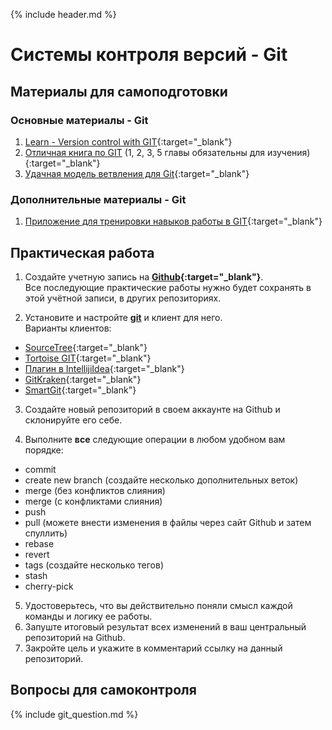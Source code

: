 {% include header.md %}

Системы контроля версий - Git
====================

Материалы для самоподготовки
---------------------
### Основные материалы - Git
1. [Learn - Version control with GIT](https://learn.by/courses/course-v1:EPAM+VCG+ext1/about){:target="_blank"}
1. [Отличная книга по GIT](https://git-scm.com/book/ru/v2) (1, 2, 3, 5 главы обязательны для изучения){:target="_blank"}
1. [Удачная модель ветвления для Git](https://habr.com/ru/post/106912/){:target="_blank"}

### Дополнительные материалы - Git
1. [Приложение для тренировки навыков работы в GIT](https://learngitbranching.js.org/){:target="_blank"}

Практическая работа
---------------------
1. Создайте учетную запись на **[Github](https://github.com/){:target="_blank"}**.  
Все последующие практические работы нужно будет сохранять в этой учётной записи, в других репозиториях.

2. Установите и настройте **[git](https://git-scm.com/downloads)** и клиент для него.  
Варианты клиентов:
* [SourceTree](https://www.sourcetreeapp.com/){:target="_blank"}
* [Tortoise GIT](https://tortoisegit.org/){:target="_blank"}
* [Плагин в IntellijiIdea](https://plugins.jetbrains.com/plugin/3033-git-integration){:target="_blank"}
* [GitKraken](https://www.gitkraken.com/){:target="_blank"}
* [SmartGit](http://www.syntevo.com/smartgit/){:target="_blank"}

3. Создайте новый репозиторий в своем аккаунте на Github и склонируйте его себе.

4. Выполните **все** следующие операции в любом удобном вам порядке:
* commit
* create new branch (создайте несколько дополнительных веток)
* merge (без конфликтов слияния)
* merge (с конфликтами слияния)
* push
* pull (можете внести изменения в файлы через сайт Github и затем спуллить)
* rebase
* revert
* tags (создайте несколько тегов)
* stash 
* cherry-pick

5. Удостоверьтесь, что вы действительно поняли смысл каждой команды и логику ее работы.
5. Запуште итоговый результат всех изменений в ваш центральный репозиторий на Github.  
6. Закройте цель и укажите в комментарий ссылку на данный репозиторий.

Вопросы для самоконтроля
---------------------
{% include git_question.md %}